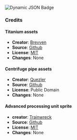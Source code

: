 ![Dynamic JSON Badge](https://img.shields.io/badge/dynamic/json?url=https%3A%2F%2Fmods.factorio.com%2Fapi%2Fmods%2Foceanblock&query=%24.downloads_count&label=Downloads)

### Credits

#### Titanium assets

- **Creator**: [Brevven](https://mods.factorio.com/user/brevven)
- **Source**: [Github](https://github.com/brevven/titanium)
- **License**: [MIT](https://opensource.org/license/MIT)
- **Changes**: None

#### Centrifuge pipe assets

- **Creator**: [Quezler](https://github.com/Quezler)
- **Source**: [Github](https://github.com/danielmartin0/Cerys-Moon-of-Fulgora/tree/main/graphics/entity/centrifuge)
- **License**: Public Domain
- **Changes**: None

#### Advanced processing unit sprite

- **creator**: [Trainwreck](https://mods.factorio.com/user/Trainwreck)
- **Source**: [Github](https://github.com/modded-factorio/CircuitProcessing)
- **License**: [MIT](https://opensource.org/license/MIT)
- **Changes**: None
